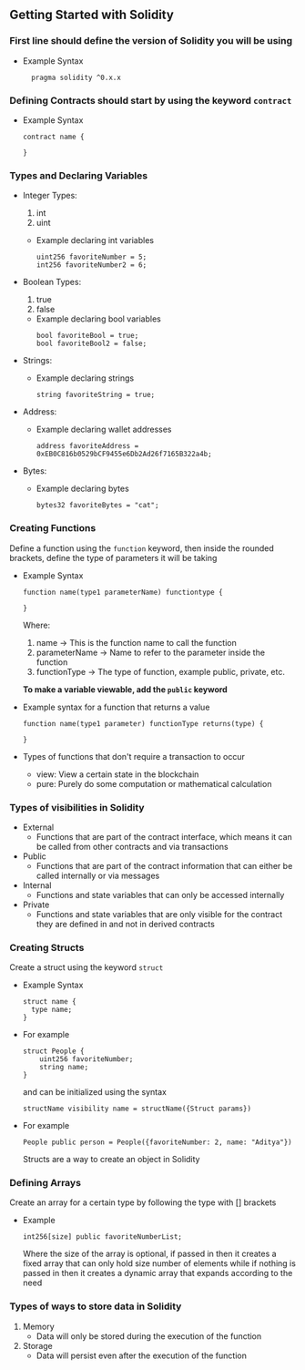 ## Getting Started with Solidity

### First line should define the version of Solidity you will be using

- Example Syntax

  ```solidity
    pragma solidity ^0.x.x
  ```

### Defining Contracts should start by using the keyword `contract`

- Example Syntax

  ```solidity
  contract name {

  }
  ```

### Types and Declaring Variables

- Integer Types:

  1. int
  2. uint

  - Example declaring int variables

    ```solidity
    uint256 favoriteNumber = 5;
    int256 favoriteNumber2 = 6;
    ```

- Boolean Types:

  1. true
  2. false

  - Example declaring bool variables
    ```solidity
    bool favoriteBool = true;
    bool favoriteBool2 = false;
    ```

- Strings:

  - Example declaring strings
    ```solidity
    string favoriteString = true;
    ```

- Address:

  - Example declaring wallet addresses
    ```solidity
    address favoriteAddress = 0xEB0C816b0529bCF9455e6Db2Ad26f7165B322a4b;
    ```

- Bytes:

  - Example declaring bytes
    ```solidity
    bytes32 favoriteBytes = "cat";
    ```

### Creating Functions

Define a function using the `function` keyword, then inside the rounded brackets, define the type of parameters it will be taking

- Example Syntax

  ```solidity
  function name(type1 parameterName) functiontype {

  }
  ```

  Where:

  1. name -> This is the function name to call the function
  2. parameterName -> Name to refer to the parameter inside the function
  3. functionType -> The type of function, example public, private, etc.

  **To make a variable viewable, add the `public` keyword**

- Example syntax for a function that returns a value

  ```solidity
  function name(type1 parameter) functionType returns(type) {

  }
  ```

- Types of functions that don't require a transaction to occur
  - view: View a certain state in the blockchain
  - pure: Purely do some computation or mathematical calculation

### Types of visibilities in Solidity

- External
  - Functions that are part of the contract interface, which means it can be called from other contracts and via transactions
- Public
  - Functions that are part of the contract information that can either be called internally or via messages
- Internal
  - Functions and state variables that can only be accessed internally
- Private
  - Functions and state variables that are only visible for the contract they are defined in and not in derived contracts

### Creating Structs

Create a struct using the keyword `struct`

- Example Syntax

  ```solidity
  struct name {
    type name;
  }
  ```

- For example

  ```solidity
  struct People {
      uint256 favoriteNumber;
      string name;
  }
  ```

  and can be initialized using the syntax

  ```solidity
  structName visibility name = structName({Struct params})
  ```

- For example

  ```solidity
  People public person = People({favoriteNumber: 2, name: "Aditya"})
  ```

  Structs are a way to create an object in Solidity

### Defining Arrays

Create an array for a certain type by following the type with [] brackets

- Example
  ```solidity
  int256[size] public favoriteNumberList;
  ```
  Where the size of the array is optional, if passed in then it creates a fixed array that can only hold size number of elements while if nothing is passed in then it creates a dynamic array that expands according to the need

### Types of ways to store data in Solidity

1. Memory
   - Data will only be stored during the execution of the function
2. Storage
   - Data will persist even after the execution of the function
